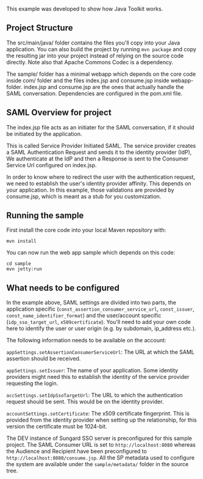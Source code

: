 This example was developed to show how Java Toolkit works.

Project Structure
-----------------

The src/main/java/ folder contains the files you'll copy into your Java application. You can also build the project by running `mvn package` and copy the
resulting jar into your project instead of relying on the source code directly. Note also that Apache Commons Codec is a dependency.

The sample/ folder has a minimal webapp which depends on the core code inside com/ folder and the files index.jsp and consume.jsp inside webapp-folder.
index.jsp and consume.jsp are the ones that actually handle the SAML conversation. Dependencies are configured in the pom.xml file.

SAML Overview for project
-------------------------

The index.jsp file acts as an initiater for the SAML conversation, if it should be initiated by the application.

This is called Service Provider Initiated SAML. The service provider creates a SAML Authentication Request and sends it to the identity provider (IdP), 
We authenticate at the IdP and then a Response is sent to the Consumer Service Url configured on index.jsp.

In order to know where to redirect the user with the authentication request, we need to establish the user's identity provider affinity.
This depends on your application. In this example, those validations are provided by consume.jsp, which is meant as a stub for you customization.

Running the sample
------------------

First install the core code into your local Maven repository with:

    mvn install

You can now run the web app sample which depends on this code:

    cd sample
    mvn jetty:run


What needs to be configured
----------------------------

In the example above, SAML settings are divided into two parts, the application specific (`const_assertion_consumer_service_url`, `const_issuer`, `const_name_identifier_format`) 
and the user/account specific (`idp_sso_target_url`, `x509certificate`). You'll need to add your own code here to identify the user or user origin (e.g. by subdomain, ip_address etc.).

The following information needs to be available on the account:

`appSettings.setAssertionConsumerServiceUrl`: The URL at which the SAML assertion should be received.

`appSettings.setIssuer`: The name of your application. Some identity providers might need this to establish the identity of the service provider requesting the login.

`accSettings.setIdpSsoTargetUrl`: The URL to which the authentication request should be sent. This would be on the identity provider.

`accountSettings.setCertificate`: The x509 certificate fingerprint. This is provided from the identity provider when setting up the relationship, for this version the certificate must be 1024-bit.

The DEV instance of Sungard SSO server is preconfigured for this sample project. The SAML Consumer URL is set to `http://localhost:8080` whereas the Audience and Recipient have been preconfigured to `http://localhost:8080/consume.jsp`. All the SP metadata used to configure the system are available under the `sample/metadata/` folder in the source tree.
